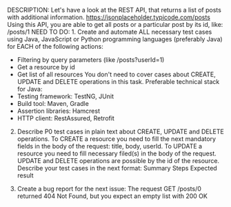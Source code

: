 DESCRIPTION:
Let's have a look at the REST API, that returns a list of posts with additional information.
https://jsonplaceholder.typicode.com/posts
Using this API, you are able to get all posts or a particular post by its id, like: /posts/1
NEED TO DO:
1. Create and automate ALL necessary test cases using Java, JavaScript or Python programming languages (preferably Java) for EACH of the following actions:
- Filtering by query parameters (like /posts?userId=1)
- Get a resource by id
- Get list of all resources
You don't need to cover cases about CREATE, UPDATE and DELETE operations in this task.
Preferable technical stack for Java: 
- Testing framework: TestNG, JUnit
- Build tool: Maven, Gradle
- Assertion libraries: Hamcrest
- HTTP client: RestAssured, Retrofit
2. Describe P0 test cases in plain text about CREATE, UPDATE and DELETE operations.
To CREATE a resource you need to fill the next mandatory fields in the body of the request: title, body, userId.
To UPDATE a resource you need to fill necessary filed(s) in the body of the request.
UPDATE and DELETE operations are possible by the id of the resource.
Describe your test cases in the next format:
Summary	Steps	Expected result
		
3. Create a bug report for the next issue:
The request GET /posts/0 returned 404 Not Found, but you expect an empty list with 200 OK
